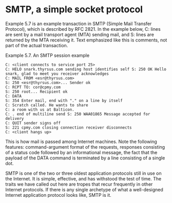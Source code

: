 # SMTP, a simple socket protocol

Example 5.7 is an example transaction in SMTP (Simple Mail Transfer Protocol), which is described by
RFC 2821. In the example below, C: lines are sent by a mail transport agent (MTA) sending mail, and S: lines are returned by the MTA receiving it. Text emphasized like this is comments, not part of the actual transaction.

Example 5.7. An SMTP session example
```
C: <client connects to service port 25>
C: HELO snark.thyrsus.com sending host identifies self S: 250 OK Hello snark, glad to meet you receiver acknowledges
C: MAIL FROM <esr@thyrsus.com>
S: 250 <esr@thyrsus.com>... Sender ok
C: RCPT TO: cor@cpmy.com
S: 250 root... Recipient ok
C: DATA
S: 354 Enter mail, end with "." on a line by itself
C: Scratch called. He wants to share
C: a room with us at Balticon.
C: . end of multiline send S: 250 WAA01865 Message accepted for delivery
C: QUIT sender signs off
S: 221 cpmy.com closing connection receiver disconnects 
C: <client hangs up>
```
This is how mail is passed among Internet machines. Note the following features: command-argument format of the requests, responses consisting of a status code followed by an informational message, the fact that the payload of the DATA command is terminated by a line consisting of a single dot.

SMTP is one of the two or three oldest application protocols still in use on the Internet. It is simple, effective, and has withstood the test of time. The traits we have called out here are tropes that recur frequently in other Internet protocols. If there is any single archetype of what a well-designed Internet application protocol looks like, SMTP is it.
